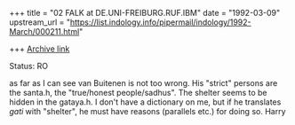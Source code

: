 +++
title = "02 FALK at DE.UNI-FREIBURG.RUF.IBM"
date = "1992-03-09"
upstream_url = "https://list.indology.info/pipermail/indology/1992-March/000211.html"

+++
[Archive link](https://list.indology.info/pipermail/indology/1992-March/000211.html)

Status: RO

as far as I can see van Buitenen is not too wrong. His "strict" persons
are the santa.h, the "true/honest people/sadhus". The shelter seems to
be hidden in the gataya.h. I don't have a dictionary on me, but if he
translates _gati_ with "shelter", he must have reasons (parallels etc.) for
doing so.
Harry




